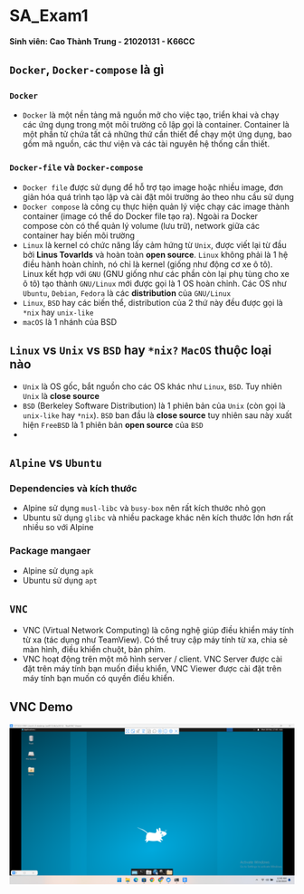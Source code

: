 # SA_Exam1
#### Sinh viên: Cao Thành Trung - 21020131 - K66CC
## `Docker`, `Docker-compose` là gì 
### `Docker` 
* `Docker` là một nền tảng mã nguồn mở cho việc tạo, triển khai và chạy các ứng dụng trong một môi trường cô lập gọi là container. Container là một phần tử chứa tất cả những thứ cần thiết để chạy một ứng dụng, bao gồm mã nguồn, các thư viện và các tài nguyên hệ thống cần thiết.
### `Docker-file` và `Docker-compose `
* `Docker file` được sử dụng để hỗ trợ tạo image hoặc nhiều image, đơn giản hóa quá trình tạo lập và cài đặt môi trường ảo theo nhu cầu sử dụng 
* `Docker compose` là công cụ thực hiện quản lý việc chạy các image thành container (image có thể do Docker file tạo ra). Ngoài ra Docker compose còn có thể quản lý volume (lưu trữ), network giữa các container hay biến môi trường
* `Linux` là kernel có chức năng lấy cảm hứng từ `Unix`, được viết lại từ đầu bởi **Linus Tovarlds** và hoàn toàn **open source**. `Linux` không phải là 1 hệ điều hành hoàn chỉnh, nó chỉ là kernel (giống như động cơ xe ô tô). Linux kết hợp với `GNU` (GNU giống như các phần còn lại phụ tùng cho xe ô tô) tạo thành `GNU/Linux` mới được gọi là 1 OS hoàn chỉnh. Các OS như `Ubuntu`, `Debian`, `Fedora` là các **distribution** của `GNU/Linux`
* `Linux`, `BSD` hay các biến thể, distribution của 2 thứ này đều được gọi là `*nix` hay `unix-like`
* `macOS` là 1 nhánh của BSD
## `Linux` vs `Unix` vs `BSD` hay `*nix?` `MacOS` thuộc loại nào 
* `Unix` là OS gốc, bắt nguồn cho các OS khác như `Linux`, `BSD`. Tuy nhiên `Unix` là **close source**
* `BSD` (Berkeley Software Distribution) là 1 phiên bản của `Unix` (còn gọi là `unix-like` hay `*nix`). `BSD` ban đầu là **close source** tuy nhiên sau này xuất hiện `FreeBSD` là 1 phiên bản **open source** của `BSD`
* 
## `Alpine` vs `Ubuntu`
### Dependencies và kích thước
* Alpine sử dụng `musl-libc` và `busy-box` nên rất kích thước nhỏ gọn 
* Ubuntu sử dụng `glibc` và nhiều package khác nên kích thước lớn hơn rất nhiều so với Alpine
### Package mangaer
* Alpine sử dụng `apk`
* Ubuntu sử dụng `apt`
## `VNC`
* VNC (Virtual Network Computing) là công nghệ giúp điều khiển máy tính từ xa (tác dụng như TeamView). Có thể truy cập máy tính từ xa, chia sẻ màn hình, điều khiển chuột, bàn phím.
* VNC hoạt động trên một mô hình server / client. VNC Server được cài đặt trên máy tính bạn muốn điều khiển, VNC Viewer được cài đặt trên máy tính bạn muốn có quyền điều khiển.
## VNC Demo
![This is an alt text.](/img/Client.png "This is a sample image.")